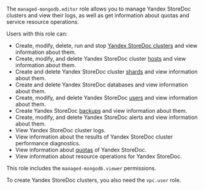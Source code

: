 The `managed-mongodb.editor` role allows you to manage Yandex StoreDoc clusters and view their logs, as well as get information about quotas and service resource operations.

Users with this role can:
* Create, modify, delete, run and stop [Yandex StoreDoc clusters](../../storedoc/concepts/index.md) and view information about them.
* Create, modify, and delete Yandex StoreDoc cluster [hosts](../../storedoc/concepts/instance-types.md) and view information about them.
* Create and delete Yandex StoreDoc cluster [shards](../../storedoc/concepts/sharding.md) and view information about them.
* Create and delete Yandex StoreDoc databases and view information about them.
* Create, modify, and delete Yandex StoreDoc [users](../../storedoc/concepts/users-and-roles.md) and view information about them.
* Create Yandex StoreDoc [backups](../../storedoc/concepts/backup.md) and view information about them.
* Create, modify, and delete Yandex StoreDoc alerts and view information about them.
* View Yandex StoreDoc cluster logs.
* View information about the results of Yandex StoreDoc cluster performance diagnostics.
* View information about [quotas](../../storedoc/concepts/limits.md#mmg-quotas) of Yandex StoreDoc.
* View information about resource operations for Yandex StoreDoc.

This role includes the `managed-mongodb.viewer` permissions.

To create Yandex StoreDoc clusters, you also need the `vpc.user` role.